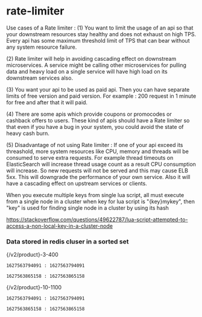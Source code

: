 # rate-limiter

Use cases of a Rate limiter : 
(1) You want to limit the usage of an api so that your downstream resources stay healthy and does not exhaust on high TPS. Every api has some maximum threshold limit of TPS that can bear without any system resource failure.

(2) Rate limiter will help in avoiding cascading effect on downstream microservices. A service might be calling other microservices for pulling data and heavy load on a single service will have high load on its downstream services also.

(3) You want your api to be used as paid api. Then you can have separate limits of free version and paid version. For example : 200 request in 1 minute for free and after that it will paid.

(4) There are some apis which provide coupons or promocodes or cashback offers to users. These kind of apis should have a Rate limiter so that even if you have a bug in your system, you could avoid the state of heavy cash burn.

(5) Disadvantage of not using Rate limiter : If one of your api exceed its threashold, more system resources like CPU, memory and threads will be consumed to serve extra requests. For example thread timeouts on ElasticSearch will increase thread usage count as a result CPU consumption will increase. So new requests will not be served and this may cause ELB 5xx. This will downgrade the performance of your own service. Also it will have a cascading effect on upstream services or clients.


 When you execute multiple keys from single lua script, all must execute from a single node in a cluster
 when key for lua script is "{key}mykey", then "key" is used for finding single node in a cluster by using its hash
 
 https://stackoverflow.com/questions/49622787/lua-script-attempted-to-access-a-non-local-key-in-a-cluster-node


### Data stored in redis cluser in a sorted set
{/v2/product}-3-400
	
	1627563794091 : 1627563794091
	
	1627563865158 : 1627563865158
	
{/v2/product}-10-1100
	
	1627563794091 : 1627563794091
	
	1627563865158 : 1627563865158
 
 
